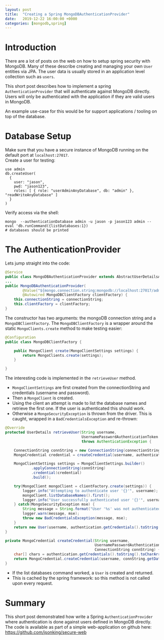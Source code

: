 ```yaml
---
layout: post
title:  "Creating a Spring MongoDBAuthenticationProvider"
date:   2019-12-22 16:00:00 +0000
categories: [mongodb,spring]
---
```

<style type="text/css" media="screen">
  .highlight {
    width: 900px;
  }
</style>
# Introduction

There are a lot of posts on the web on how to setup spring security with MongoDB.
Many of these describe creating and managing your own `User` entities via JPA.
The user data is usually stored in an application level collection such as `users`.

This short post describes how to implement a spring `AuthenticationProvider` that will authenticate against MongoDB directly.
Users will only be authenticated with the application if they are valid users in MongoDB.

An example use-case for this would be for support applications / tooling on top of the database.

# Database Setup
Make sure that you have a secure instance of MongoDB running on the default port at `localhost:27017`.<br/>
Create a user for testing:
```
use admin
db.createUser(
  {
    user: "jason",
    pwd: "jason123",
    roles: [ { role: "userAdminAnyDatabase", db: "admin" }, "readWriteAnyDatabase" ]
  }
)
```

Verify access via the shell:
```
mongo  --authenticationDatabase admin -u jason -p jason123 admin --eval 'db.runCommand({listDatabases:1})
# databases should be printed
```

# The AuthenticationProvider

Lets jump straight into the code:

```java
@Service
public class MongoDBAuthenticationProvider extends AbstractUserDetailsAuthenticationProvider {
...
public MongoDBAuthenticationProvider(
        @Value("${mongo.connection.string:mongodb://localhost:27017/admin}") String connectionString,
        @Autowired MongoDBClientFactory clientFactory) {
    this.connectionString = connectionString;
    this.clientFactory = clientFactory;
}
```
The constructor has two arguments: the mongoDB connection string and a `MongoDBClientFactory`. 
The `MongoDBClientFactory` is a wrapper around the static `MongoClients.create` method to make testing easier:

```java
@Configuration
public class MongoDBClientFactory {

    public MongoClient create(MongoClientSettings settings) {
        return MongoClients.create(settings);
    }

}
```

The interesting code is implemented in the `retrieveUser` method.
- `MongoClientSettings` are first created from the connectionString and credentials (username and password).
- Then a `MongoClient` is created.
- Using the client an attempt is made to list the database names and retrieve the first one. If the user is authenticated this should work.
- Otherwise a `MongoSecurityException` is thrown from the driver. This is caught, wrapped in a `BadCredentialsException` and re-thrown:

```java
@Override
protected UserDetails retrieveUser(String username,
                                   UsernamePasswordAuthenticationToken authentication)
                                   throws AuthenticationException {

    ConnectionString connString = new ConnectionString(connectionString);
    MongoCredential credential = createCredential(username, authentication, connString);

    MongoClientSettings settings = MongoClientSettings.builder()
            .applyConnectionString(connString)
            .credential(credential)
            .build();

    try(MongoClient mongoClient = clientFactory.create(settings)) {
        logger.info("Attempting to authenticate user '{}'", username);
        mongoClient.listDatabaseNames().first();
        logger.info("User successfully authenticated user '{}'", username);
    } catch(MongoSecurityException mse) {
        String message = String.format("User '%s' was not authenticated.", username);
        logger.warn(message, mse);
        throw new BadCredentialsException(message, mse);
    }
    return new User(username, authentication.getCredentials().toString(), Collections.emptyList());
}

private MongoCredential createCredential(String username,
                                         UsernamePasswordAuthenticationToken authentication,
                                         ConnectionString connString) {
    char[] chars = authentication.getCredentials().toString().toCharArray();
    return MongoCredential.createCredential(username, connString.getDatabase(), chars);
}
```

- If the list databases command worked, a `User` is created and returned.
- This is cached by the spring framework: so this method is not called upon every request.

# Summary
This short post demonstrated how write a Spring `AuthenticationProvider` where authentication is done against users defined in MongoDB directly.
The code is available as part of a simple web-application on github here: <https://github.com/jsonking/secure-web>